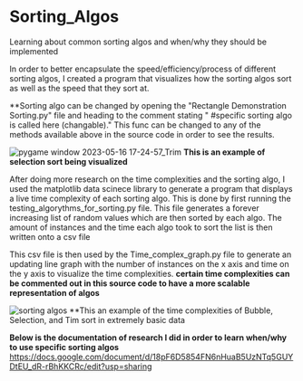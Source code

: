 # Sorting_Algos
Learning about common sorting algos and when/why they should be implemented

In order to better encapsulate the speed/efficiency/process of different sorting algos, I created a program that visualizes how the sorting algos sort as well as the speed that they sort at.

**Sorting algo can be changed by opening the "Rectangle Demonstration Sorting.py" file and heading to the comment stating " #specific sorting algo is called here (changable)." This func can be changed to any of the methods available above in the source code in order to see the results.

![pygame window 2023-05-16 17-24-57_Trim](https://github.com/One147/Sorting_Algos/assets/122568488/2492fa29-5548-4364-848e-612cd4ae091a)
**This is an example of selection sort being visualized**

After doing more research on the time complexities and the sorting algo, I used the matplotlib data scinece library to generate a program that displays a live time complexity of each sorting algo. This is done by first running the testing_algorythms_for_sorting.py file. This file generates a forever increasing list of random values which are then sorted by each algo. The amount of instances and the time each algo took to sort the list is then written onto a csv file

This csv file is then used by the Time_complex_graph.py file to generate an updating line graph with the number of instances on the x axis and time on the y axis to visualize the time complexities. **certain time complexities can be commented out in this source code to have a more scalable representation of algos**

![sorting algos](https://github.com/One147/Sorting_Algos/assets/122568488/2f3ea4dc-2668-46b1-9569-9c6d9ee902e1)
**This an example of the time complexities of Bubble, Selection, and Tim sort in extremely basic data

**Below is the documentation of research I did in order to learn when/why to use specific sorting algos**
https://docs.google.com/document/d/18pF6D5854FN6nHuaB5UzNTq5GUYDtEU_dR-rBhKKCRc/edit?usp=sharing
